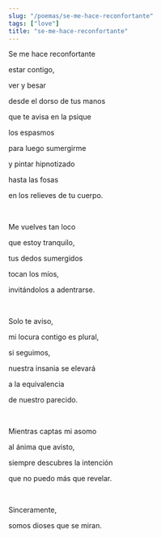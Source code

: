```yaml
---
slug: "/poemas/se-me-hace-reconfortante"
tags: ["love"]
title: "se-me-hace-reconfortante"
---
```

Se me hace reconfortante

estar contigo,

ver y besar

desde el dorso de tus manos

que te avisa en la psique 

los espasmos

para luego sumergirme 

y pintar hipnotizado

hasta las fosas 

en los relieves de tu cuerpo.

&nbsp;

Me vuelves tan loco 

que estoy tranquilo,

tus dedos sumergidos 

tocan los míos,

invitándolos a adentrarse.

&nbsp;

Solo te aviso,

mi locura contigo es plural,

si seguimos,

nuestra insania se elevará

a la equivalencia

de nuestro parecido.

&nbsp;

Mientras captas mi asomo

al ánima que avisto,

siempre descubres la intención

que no puedo más que revelar.

&nbsp;

Sinceramente,

somos dioses que se miran.